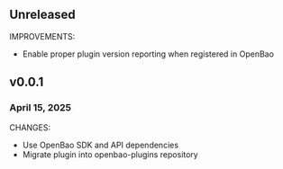 ## Unreleased

IMPROVEMENTS:

* Enable proper plugin version reporting when registered in OpenBao

## v0.0.1
### April 15, 2025

CHANGES:

* Use OpenBao SDK and API dependencies
* Migrate plugin into openbao-plugins repository
